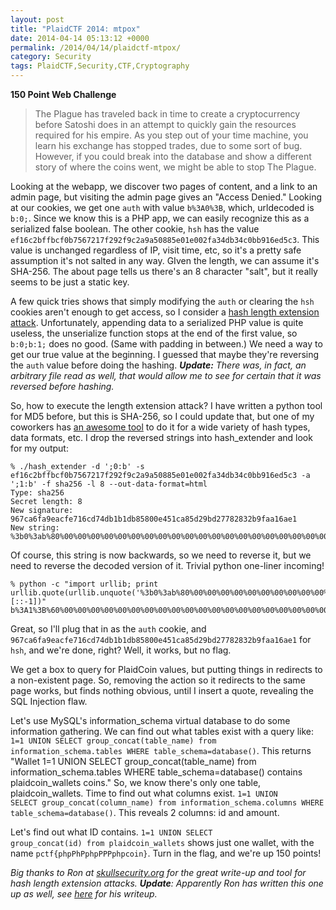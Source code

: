 ```yaml
---
layout: post
title: "PlaidCTF 2014: mtpox"
date: 2014-04-14 05:13:12 +0000
permalink: /2014/04/14/plaidctf-mtpox/
category: Security
tags: PlaidCTF,Security,CTF,Cryptography
---
```

**150 Point Web Challenge**
> The Plague has traveled back in time to create a cryptocurrency before Satoshi does in an attempt to quickly gain the resources required for his empire. As you step out of your time machine, you learn his exchange has stopped trades, due to some sort of bug. However, if you could break into the database and show a different story of where the coins went, we might be able to stop The Plague.

Looking at the webapp, we discover two pages of content, and a link to an admin page, but visiting the admin page gives an "Access Denied."  Looking at our cookies, we get one <code>auth</code> with value <code>b%3A0%3B</code>, which, urldecoded is <code>b:0;</code>.  Since we know this is a PHP app, we can easily recognize this as a serialized false boolean.  The other cookie, <code>hsh</code> has the value <code>ef16c2bffbcf0b7567217f292f9c2a9a50885e01e002fa34db34c0bb916ed5c3</code>.  This value is unchanged regardless of IP, visit time, etc, so it's a pretty safe assumption it's not salted in any way.  GIven the length, we can assume it's SHA-256.  The about page tells us there's an 8 character "salt", but it really seems to be just a static key.

A few quick tries shows that simply modifying the <code>auth</code> or clearing the <code>hsh</code> cookies aren't enough to get access, so I consider a [hash length extension attack](https://blog.skullsecurity.org/2012/everything-you-need-to-know-about-hash-length-extension-attacks).  Unfortunately, appending data to a serialized PHP value is quite useless, the unserialize function stops at the end of the first value, so <code>b:0;b:1;</code> does no good.  (Same with padding in between.)  We need a way to get our true value at the beginning.  I guessed that maybe they're reversing the <code>auth</code> value before doing the hashing.  ***Update:*** *There was, in fact, an arbitrary file read as well, that would allow me to see for certain that it was reversed before hashing.*

So, how to execute the length extension attack?  I have written a python tool for MD5 before, but this is SHA-256, so I could update that, but one of my coworkers has [an awesome tool](https://github.com/iagox86/hash_extender) to do it for a wide variety of hash types, data formats, etc.  I drop the reversed strings into hash_extender and  look for my output:

    % ./hash_extender -d ';0:b' -s ef16c2bffbcf0b7567217f292f9c2a9a50885e01e002fa34db34c0bb916ed5c3 -a ';1:b' -f sha256 -l 8 --out-data-format=html
    Type: sha256
    Secret length: 8
    New signature: 967ca6fa9eacfe716cd74db1b1db85800e451ca85d29bd27782832b9faa16ae1
    New string: %3b0%3ab%80%00%00%00%00%00%00%00%00%00%00%00%00%00%00%00%00%00%00%00%00%00%00%00%00%00%00%00%00%00%00%00%00%00%00%00%00%00%00%00%00%00%00%00%00%00%00%00%00%00%00%60%3b1%3ab

Of course, this string is now backwards, so we need to reverse it, but we need to reverse the decoded version of it.  Trivial python one-liner incoming!

    % python -c "import urllib; print urllib.quote(urllib.unquote('%3b0%3ab%80%00%00%00%00%00%00%00%00%00%00%00%00%00%00%00%00%00%00%00%00%00%00%00%00%00%00%00%00%00%00%00%00%00%00%00%00%00%00%00%00%00%00%00%00%00%00%00%00%00%00%60%3b1%3ab')[::-1])"
    b%3A1%3B%60%00%00%00%00%00%00%00%00%00%00%00%00%00%00%00%00%00%00%00%00%00%00%00%00%00%00%00%00%00%00%00%00%00%00%00%00%00%00%00%00%00%00%00%00%00%00%00%00%00%00%80b%3A0%3B

Great, so I'll plug that in as the <code>auth</code> cookie, and <code>967ca6fa9eacfe716cd74db1b1db85800e451ca85d29bd27782832b9faa16ae1</code> for <code>hsh</code>, and we're done, right?  Well, it works, but no flag.

We get a box to query for PlaidCoin values, but putting things in redirects to a non-existent page.  So, removing the action so it redirects to the same page works, but finds nothing obvious, until I insert a quote, revealing the SQL Injection flaw.

Let's use MySQL's information_schema virtual database to do some information gathering. We can find out what tables exist with a query like: <code>1=1 UNION SELECT group_concat(table_name) from information_schema.tables WHERE table_schema=database()</code>.  This returns "Wallet 1=1 UNION SELECT group_concat(table_name) from information_schema.tables WHERE table_schema=database() contains plaidcoin_wallets coins."  So, we know there's only one table, plaidcoin_wallets.  Time to find out what columns exist.  <code>1=1 UNION SELECT group_concat(column_name) from information_schema.columns WHERE table_schema=database()</code>.  This reveals 2 columns: id and amount.  

Let's find out what ID contains. <code>1=1 UNION SELECT group_concat(id) from plaidcoin_wallets</code> shows just one wallet, with the name <code>pctf{phpPhPphpPPPphpcoin}</code>.  Turn in the flag, and we're up 150 points!

*Big thanks to Ron at [skullsecurity.org](http://skullsecurity.org) for the great write-up and tool for hash length extension attacks.  **Update**: Apparently Ron has written this one up as well, see [here](https://blog.skullsecurity.org/2014/plaidctf-web-150-mtpox-hash-extension-attack) for his writeup.*
